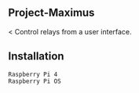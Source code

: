## Project-Maximus
< Control relays from a user interface.

## Installation
```
Raspberry Pi 4
Raspberry Pi OS
```
